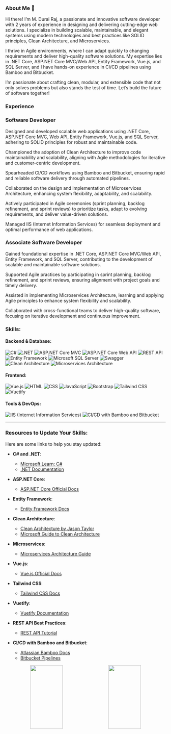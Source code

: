 ### About Me 👋
Hi there! I’m M. Durai Raj, a passionate and innovative software developer with 2 years of experience in designing and delivering cutting-edge web solutions. I specialize in building scalable, maintainable, and elegant systems using modern technologies and best practices like SOLID principles, Clean Architecture, and Microservices.

I thrive in Agile environments, where I can adapt quickly to changing requirements and deliver high-quality software solutions. My expertise lies in .NET Core, ASP.NET Core MVC/Web API, Entity Framework, Vue.js, and SQL Server, and I have hands-on experience in CI/CD pipelines using Bamboo and Bitbucket.

I’m passionate about crafting clean, modular, and extensible code that not only solves problems but also stands the test of time. Let’s build the future of software together!

### Experience
### Software Developer
Designed and developed scalable web applications using .NET Core, ASP.NET Core MVC, Web API, Entity Framework, Vue.js, and SQL Server, adhering to SOLID principles for robust and maintainable code.

Championed the adoption of Clean Architecture to improve code maintainability and scalability, aligning with Agile methodologies for iterative and customer-centric development.

Spearheaded CI/CD workflows using Bamboo and Bitbucket, ensuring rapid and reliable software delivery through automated pipelines.

Collaborated on the design and implementation of Microservices Architecture, enhancing system flexibility, adaptability, and scalability.

Actively participated in Agile ceremonies (sprint planning, backlog refinement, and sprint reviews) to prioritize tasks, adapt to evolving requirements, and deliver value-driven solutions.

Managed IIS (Internet Information Services) for seamless deployment and optimal performance of web applications.

### Associate Software Developer
Gained foundational expertise in .NET Core, ASP.NET Core MVC/Web API, Entity Framework, and SQL Server, contributing to the development of scalable and maintainable software solutions.

Supported Agile practices by participating in sprint planning, backlog refinement, and sprint reviews, ensuring alignment with project goals and timely delivery.

Assisted in implementing Microservices Architecture, learning and applying Agile principles to enhance system flexibility and scalability.

Collaborated with cross-functional teams to deliver high-quality software, focusing on iterative development and continuous improvement.


### Skills:

#### Backend & Database:
![C#](https://img.shields.io/badge/c%23-%23239120.svg?style=for-the-badge&logo=c-sharp&logoColor=white) 
![.NET](https://img.shields.io/badge/.NET-5C2D91?style=for-the-badge&logo=.net&logoColor=white) 
![ASP.NET Core MVC](https://img.shields.io/badge/ASP.NET%20Core%20MVC-%235C2D91.svg?style=for-the-badge&logo=.net&logoColor=white) 
![ASP.NET Core Web API](https://img.shields.io/badge/ASP.NET%20Core%20Web%20API-%235C2D91.svg?style=for-the-badge&logo=.net&logoColor=white) 
![REST API](https://img.shields.io/badge/REST%20API-%235C2D91.svg?style=for-the-badge&logo=.net&logoColor=white)
![Entity Framework](https://img.shields.io/badge/Entity%20Framework-%23239120.svg?style=for-the-badge&logo=.net&logoColor=white) 
![Microsoft SQL Server](https://img.shields.io/badge/Microsoft%20SQL%20Server-CC2927?style=for-the-badge&logo=microsoft%20sql%20server&logoColor=white) 
![Swagger](https://img.shields.io/badge/-Swagger-%23Clojure?style=for-the-badge&logo=swagger&logoColor=white)
![Clean Architecture](https://img.shields.io/badge/Clean%20Architecture-%23000000.svg?style=for-the-badge&logoColor=white)
![Microservices Architecture](https://img.shields.io/badge/Microservices%20Architecture-%23000000.svg?style=for-the-badge&logo=docker&logoColor=white)

#### Frontend:
![Vue.js](https://img.shields.io/badge/Vue.js-%234FC08D.svg?style=for-the-badge&logo=vue.js&logoColor=white)
![HTML](https://img.shields.io/badge/html-%23E34F26.svg?style=for-the-badge&logo=html5&logoColor=white) 
![CSS](https://img.shields.io/badge/css-%231572B6.svg?style=for-the-badge&logo=css3&logoColor=white) 
![JavaScript](https://img.shields.io/badge/javascript-%23323330.svg?style=for-the-badge&logo=javascript&logoColor=%23F7DF1E) 
![Bootstrap](https://img.shields.io/badge/bootstrap-%23563D7C.svg?style=for-the-badge&logo=bootstrap&logoColor=white)
![Tailwind CSS](https://img.shields.io/badge/Tailwind%20CSS-%2338B2AC.svg?style=for-the-badge&logo=tailwind-css&logoColor=white)
![Vuetify](https://img.shields.io/badge/Vuetify-%231867C0.svg?style=for-the-badge&logo=vuetify&logoColor=white)

#### Tools & DevOps:
![IIS (Internet Information Services)](https://img.shields.io/badge/IIS-%235C2D91.svg?style=for-the-badge&logo=microsoft&logoColor=white)
![CI/CD with Bamboo and Bitbucket](https://img.shields.io/badge/CI/CD%20with%20Bamboo%20and%20Bitbucket-%23000000.svg?style=for-the-badge&logo=atlassian&logoColor=white) 

---

### Resources to Update Your Skills:
Here are some links to help you stay updated:

- **C# and .NET**:
  - [Microsoft Learn: C#](https://learn.microsoft.com/en-us/dotnet/csharp/)
  - [.NET Documentation](https://learn.microsoft.com/en-us/dotnet/)

- **ASP.NET Core**:
  - [ASP.NET Core Official Docs](https://learn.microsoft.com/en-us/aspnet/core/)

- **Entity Framework**:
  - [Entity Framework Docs](https://learn.microsoft.com/en-us/ef/)
  
- **Clean Architecture**:
  - [Clean Architecture by Jason Taylor](https://jasontaylor.dev/clean-architecture-getting-started/)
  - [Microsoft Guide to Clean Architecture](https://learn.microsoft.com/en-us/dotnet/architecture/modern-web-apps-azure/common-web-application-architectures)

- **Microservices**:
  - [Microservices Architecture Guide](https://learn.microsoft.com/en-us/dotnet/architecture/microservices/)

- **Vue.js**:
  - [Vue.js Official Docs](https://vuejs.org/guide/introduction.html)

- **Tailwind CSS**:
  - [Tailwind CSS Docs](https://tailwindcss.com/docs)

- **Vuetify**:
  - [Vuetify Documentation](https://vuetifyjs.com/en/getting-started/installation/)

- **REST API Best Practices**:
  - [REST API Tutorial](https://restfulapi.net/)

- **CI/CD with Bamboo and Bitbucket**:
  - [Atlassian Bamboo Docs](https://confluence.atlassian.com/bamboo/)
  - [Bitbucket Pipelines](https://support.atlassian.com/bitbucket-cloud/docs/get-started-with-bitbucket-pipelines/)



<div align="center" style="display: flex; justify-content: center; gap: 20px;">
  <img style="width: 45%; height: 200px; object-fit: cover;" src="https://github-readme-streak-stats.herokuapp.com/?user=Durai1309&theme=city_light&hide_border=false"/>
  <img style="width: 45%; height: 200px; object-fit: cover;" src="https://github-readme-stats.vercel.app/api/top-langs/?username=Durai1309&theme=city_light&hide_border=false&include_all_commits=false&count_private=false&layout=compact"/>
</div>

<!-- Proudly created with GPRM ( https://gprm.itsvg.in ) -->

